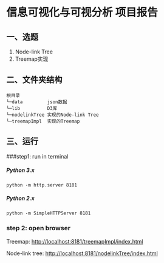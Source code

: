 # 信息可视化与可视分析 项目报告

## 一、选题
1. Node-link Tree
2. Treemap实现

## 二、文件夹结构
```
根目录
└─data         json数据
└─lib          D3库
└─nodelinkTree 实现的Node-link Tree
└─treemapImpl  实现的Treemap
```

## 三、运行

###step1: run in terminal

##### Python 3.x

`python -m http.server 8181`

##### Python 2.x

`python -m SimpleHTTPServer 8181`

### step 2: open browser

Treemap: <http://localhost:8181/treemapImpl/index.html>

Node-link tree: <http://localhost:8181/nodelinkTree/index.html>